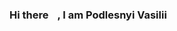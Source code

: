 ### Hi there <img src="https://github.com/VasiliyPodlesniy/PhotoForRepositories/blob/master/hi_smaller.gif" width="10px">, I am Podlesnyi Vasilii 

<!--
**vpodlesnyi/vpodlesnyi** is a ✨ _special_ ✨ repository because its `README.md` (this file) appears on your GitHub profile.

Here are some ideas to get you started:

- 🔭 I’m currently working on ...
- 🌱 I’m currently learning ...
- 👯 I’m looking to collaborate on ...
- 🤔 I’m looking for help with ...
- 💬 Ask me about ...
- 📫 How to reach me: ...
- 😄 Pronouns: ...
- ⚡ Fun fact: ...
-->
